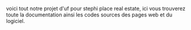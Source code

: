 voici tout notre projet d'uf pour stephi place real estate, ici vous trouverez toute la documentation ainsi les codes sources des pages web et du logiciel.
